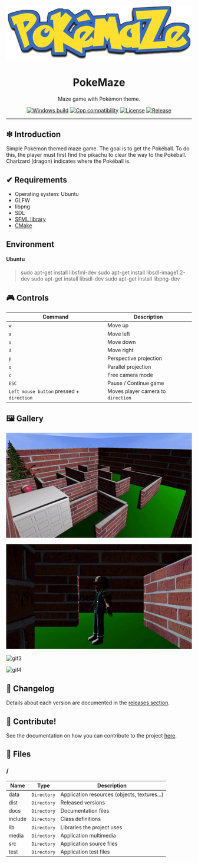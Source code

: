 <p align="center"><img alt="logo" src="https://github.com/williamniemiec/PokeMaze/blob/master/docs/img/logo/logo.png?raw=true" /></p>

<h1 align='center'>PokeMaze</h1>
<p align='center'>Maze game with Pokémon theme.</p>
<p align="center">
	<a href="https://github.com/williamniemiec/PokeMaze/actions/workflows/windows.yml"><img src="https://github.com/williamniemiec/PokeMaze/actions/workflows/windows.yml/badge.svg" alt="Windows build"></a>
	<a href="https://docs.microsoft.com/en-us/cpp/"><img src="https://img.shields.io/badge/C++-17+-D0008F.svg" alt="Cpp compatibility"></a>
	<a href="https://github.com/williamniemiec/PokeMaze/blob/master/LICENSE"><img src="https://img.shields.io/badge/License-BSD0-919191.svg" alt="License"></a>
	<a href="https://github.com/williamniemiec/PokeMaze/releases"><img src="https://img.shields.io/github/v/release/williamniemiec/PokeMaze" alt="Release"></a>
</p>
<hr />

## ❇ Introduction
Simple Pokémon themed maze game. The goal is to get the Pokéball. To do this, the player must first find the pikachu to clear the way to the Pokéball. Charizard (dragon) indicates where the Pokéball is.

## ✔ Requirements
- Operating system: Ubuntu
- GLFW
- libpng
- SDL
- [SFML library](https://www.sfml-dev.org/download.php)
- [CMake](https://cmake.org/)

## Environment

#### Ubuntu
> sudo apt-get install libsfml-dev
> sudo apt-get install libsdl-image1.2-dev
> sudo apt-get install libsdl-dev
> sudo apt-get install libpng-dev

## 🎮 Controls
|        Command        |Description|
|----------------|-------------------------------|
| `w` | Move up |
| `a` | Move left |
| `s` | Move down |
| `d` | Move right |
| `p`| Perspective projection |
| `o`| Parallel projection |
| `c` | Free camera mode |
| `ESC` | Pause / Continue game |
| `Left mouse button` pressed + `direction`  | Moves player camera to `direction` |

## 🖼 Gallery

![gif1](https://github.com/williamniemiec/PokeMaze/blob/master/docs/gif/gif1.gif?raw=true)

![gif2](https://github.com/williamniemiec/PokeMaze/blob/master/docs/gif/gif2.gif?raw=true)

![gif3](https://github.com/williamniemiec/PokeMaze/blob/master/docs/gif/gif3.gif?raw=true)

![gif4](https://github.com/williamniemiec/PokeMaze/blob/master/docs/gif/gif4.gif?raw=true)

## 🚩 Changelog
Details about each version are documented in the [releases section](https://github.com/williamniemiec/PokeMaze/releases).

## 🤝 Contribute!
See the documentation on how you can contribute to the project [here](https://github.com/williamniemiec/PokeMaze/blob/master/CONTRIBUTING.md).

## 📁 Files

### /
|        Name        |Type|Description|
|----------------|-------------------------------|-----------------------------|
|data |`Directory`|Application resources (objects, textures...)|
|dist |`Directory`|Released versions|
|docs |`Directory`|Documentation files|
|include   |`Directory`| Class definitions  |
|lib   |`Directory`|Libraries the project uses   |
|media   |`Directory`|Application multimedia   |
|src     |`Directory`| Application source files|
|test|`Directory`|Application test files  |
